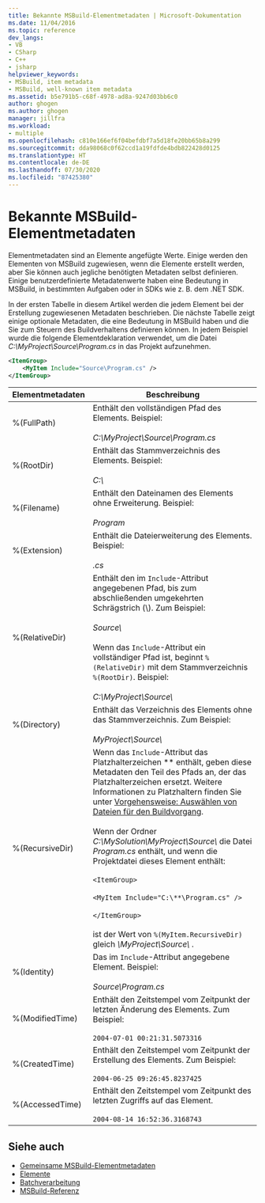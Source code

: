```yaml
---
title: Bekannte MSBuild-Elementmetadaten | Microsoft-Dokumentation
ms.date: 11/04/2016
ms.topic: reference
dev_langs:
- VB
- CSharp
- C++
- jsharp
helpviewer_keywords:
- MSBuild, item metadata
- MSBuild, well-known item metadata
ms.assetid: b5e791b5-c68f-4978-ad8a-9247d03bb6c0
author: ghogen
ms.author: ghogen
manager: jillfra
ms.workload:
- multiple
ms.openlocfilehash: c810e166ef6f04befdbf7a5d18fe20bb65b8a299
ms.sourcegitcommit: dda98068c0f62ccd1a19fdfde4bdb822428d0125
ms.translationtype: HT
ms.contentlocale: de-DE
ms.lasthandoff: 07/30/2020
ms.locfileid: "87425380"
---
```

# <a name="msbuild-well-known-item-metadata"></a>Bekannte MSBuild-Elementmetadaten

Elementmetadaten sind an Elemente angefügte Werte. Einige werden den Elementen von MSBuild zugewiesen, wenn die Elemente erstellt werden, aber Sie können auch jegliche benötigten Metadaten selbst definieren. Einige benutzerdefinierte Metadatenwerte haben eine Bedeutung in MSBuild, in bestimmten Aufgaben oder in SDKs wie z. B. dem .NET SDK.

In der ersten Tabelle in diesem Artikel werden die jedem Element bei der Erstellung zugewiesenen Metadaten beschrieben. Die nächste Tabelle zeigt einige optionale Metadaten, die eine Bedeutung in MSBuild haben und die Sie zum Steuern des Buildverhaltens definieren können. In jedem Beispiel wurde die folgende Elementdeklaration verwendet, um die Datei *C:\MyProject\Source\Program.cs* in das Projekt aufzunehmen.

```xml
<ItemGroup>
    <MyItem Include="Source\Program.cs" />
</ItemGroup>
```

|Elementmetadaten|Beschreibung|
|-------------------|-----------------|
|%(FullPath)|Enthält den vollständigen Pfad des Elements. Beispiel:<br /><br /> *C:\MyProject\Source\Program.cs*|
|%(RootDir)|Enthält das Stammverzeichnis des Elements. Beispiel:<br /><br /> *C:\\*|
|%(Filename)|Enthält den Dateinamen des Elements ohne Erweiterung. Beispiel:<br /><br /> *Program*|
|%(Extension)|Enthält die Dateierweiterung des Elements. Beispiel:<br /><br /> *.cs*|
|%(RelativeDir)|Enthält den im `Include`-Attribut angegebenen Pfad, bis zum abschließenden umgekehrten Schrägstrich (\\). Zum Beispiel:<br /><br /> *Source\\*<br /><br /> Wenn das `Include`-Attribut ein vollständiger Pfad ist, beginnt `%(RelativeDir)` mit dem Stammverzeichnis `%(RootDir)`.  Beispiel: <br /><br /> *C:\MyProject\Source\\*|
|%(Directory)|Enthält das Verzeichnis des Elements ohne das Stammverzeichnis. Zum Beispiel:<br /><br /> *MyProject\\Source\\*|
|%(RecursiveDir)|Wenn das `Include`-Attribut das Platzhalterzeichen \*\* enthält, geben diese Metadaten den Teil des Pfads an, der das Platzhalterzeichen ersetzt. Weitere Informationen zu Platzhaltern finden Sie unter [Vorgehensweise: Auswählen von Dateien für den Buildvorgang](../msbuild/how-to-select-the-files-to-build.md).<br /><br /> Wenn der Ordner *C:\MySolution\MyProject\Source\\* die Datei *Program.cs* enthält, und wenn die Projektdatei dieses Element enthält:<br /><br /> `<ItemGroup>`<br /><br /> `<MyItem Include="C:\**\Program.cs" />`<br /><br /> `</ItemGroup>`<br /><br /> ist der Wert von `%(MyItem.RecursiveDir)` gleich *\MyProject\Source\\* .|
|%(Identity)|Das im `Include`-Attribut angegebene Element. Beispiel:<br /><br /> *Source\Program.cs*|
|%(ModifiedTime)|Enthält den Zeitstempel vom Zeitpunkt der letzten Änderung des Elements. Zum Beispiel:<br /><br /> `2004-07-01 00:21:31.5073316`|
|%(CreatedTime)|Enthält den Zeitstempel vom Zeitpunkt der Erstellung des Elements. Zum Beispiel:<br /><br /> `2004-06-25 09:26:45.8237425`|
|%(AccessedTime)|Enthält den Zeitstempel vom Zeitpunkt des letzten Zugriffs auf das Element.<br /><br /> `2004-08-14 16:52:36.3168743`|

## <a name="see-also"></a>Siehe auch

- [Gemeinsame MSBuild-Elementmetadaten](common-msbuild-item-metadata.md)
- [Elemente](../msbuild/msbuild-items.md)
- [Batchverarbeitung](../msbuild/msbuild-batching.md)
- [MSBuild-Referenz](../msbuild/msbuild-reference.md)
